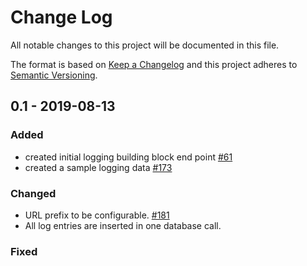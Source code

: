 # Change Log
All notable changes to this project will be documented in this file.

The format is based on [Keep a Changelog](http://keepachangelog.com/)
and this project adheres to [Semantic Versioning](http://semver.org/).

## 0.1 - 2019-08-13
### Added
- created initial logging building block end point
[#61](https://github.com/rokwire/rokwire-building-blocks-api/issues/61)
- created a sample logging data
[#173](https://github.com/rokwire/rokwire-building-blocks-api/issues/173)


### Changed
 - URL prefix to be configurable. [#181](https://github.com/rokwire/rokwire-building-blocks-api/issues/181)
 - All log entries are inserted in one database call.

### Fixed

